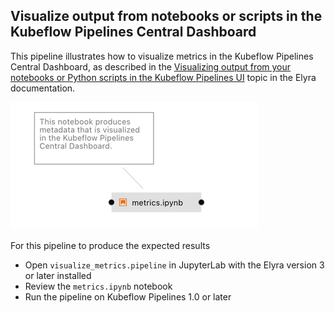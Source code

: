 <!--
{% comment %}
Copyright 2018-2022 Elyra Authors

Licensed under the Apache License, Version 2.0 (the "License");
you may not use this file except in compliance with the License.
You may obtain a copy of the License at

http://www.apache.org/licenses/LICENSE-2.0

Unless required by applicable law or agreed to in writing, software
distributed under the License is distributed on an "AS IS" BASIS,
WITHOUT WARRANTIES OR CONDITIONS OF ANY KIND, either express or implied.
See the License for the specific language governing permissions and
limitations under the License.
{% endcomment %}
-->
##  Visualize output from notebooks or scripts in the Kubeflow Pipelines Central Dashboard

This pipeline illustrates how to visualize metrics in the Kubeflow Pipelines Central Dashboard, as described in the [Visualizing output from your notebooks or Python scripts in the Kubeflow Pipelines UI](https://elyra.readthedocs.io/en/latest/recipes/visualizing-output-in-the-kfp-ui.html) topic in the Elyra documentation.


![The example pipeline](doc/images/metrics_pipeline.png)


For this pipeline to produce the expected results 
- Open `visualize_metrics.pipeline` in JupyterLab with the Elyra version 3 or later installed
- Review the `metrics.ipynb` notebook
- Run the pipeline on Kubeflow Pipelines 1.0 or later